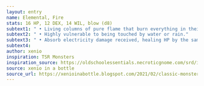 ```yaml
---
layout: entry 
name: Elemental, Fire
stats: 16 HP, 12 DEX, 14 WIL, blow (d8)
subtext1: " • Living columns of pure flame that burn everything in their path."
subtext2: " • Highly vulnerable to being touched by water or rain."
subtext3: " • Absorb electricity damage received, healing HP by the same amount instead."
subtext4: 
author: xenio
inspiration: TSR Monsters
inspiration_source: https://oldschoolessentials.necroticgnome.com/srd/index.php/Monster_Descriptions
source: xenio in a bottle
source_url: https://xenioinabottle.blogspot.com/2021/02/classic-monsters-for-cairnito-part-1.html
---
```

